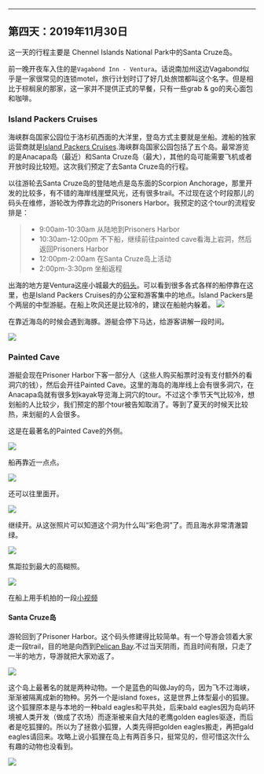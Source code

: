 
-------------
第四天：2019年11月30日
-------------

这一天的行程主要是 Chennel Islands National Park中的Santa Cruze岛。

前一晚开夜车入住的是```Vagabond Inn - Ventura```。话说南加州这边Vagabond似乎是一家很常见的连锁motel，旅行计划时订了好几处旅馆都叫这个名字。但是相比于棕榈泉的那家，这一家并不提供正式的早餐，只有一些grab & go的夹心面包和咖啡。

### Island Packers Cruises
海峡群岛国家公园位于洛杉矶西面的大洋里，登岛方式主要就是坐船。渡船的独家运营商就是[Island Packers Cruises](https://islandpackers.com/).海峡群岛国家公园包括了五个岛。最常游览的是Anacapa岛（最近）和Santa Cruze岛（最大），其他的岛可能需要飞机或者开放时段比较短。这次我们预定了去Santa Cruze岛的行程。

以往游轮去Santa Cruze岛的登陆地点是岛东面的Scorpion Anchorage，那里开发的比较多，有不错的海岸线崖壁风光，还有很多trail。不过现在这个时段那儿的码头在维修，游轮改为停靠北边的Prisoners Harbor。我预定的这个tour的流程安排是：
> - 9:00am-10:30am 从陆地到Prisoners Harbor
> - 10:30am-12:00pm 不下船，继续前往painted cave看海上岩洞，然后返回Prisoners Harbor
> - 12:00pm-2:00am 在Santa Cruze岛上活动
> - 2:00pm-3:30pm 坐船返程

出海的地方是Ventura这座小城最大的[码头](https://www.google.com/maps/@34.2424093,-119.2621161,1848m/data=!3m1!1e3)。可以看到很多各式各样的船停靠在这里，也是Island Packers Cruises的办公室和游客集中的地点。Island Packers是个两层的中型游艇。在船上吹风还是比较冷的，建议在船舱内躲着。
![](https://lh3.googleusercontent.com/-Fkm42FRE8gnyCPZwgVLcFNT1TCiC25ixL5aWvfgLTXTsG-6n7OoCPWIU_nQZS08cKjTe4ES9xwIiyUhXxKT6CckGiUe5DUQQqjIbX0nCvUqA9MxzI1UmtcvcG8oOdI4Z2dLXIvuJZGabefDvvMh-PdI7JzD2Apzn8yk0k6QAjBSYyoF8nQE2G-UhTXgWZ4IeR-xWsCyQtv6s0CUlJ-zNlkH4Xn36_xcvlIjCllG9ov5aoUTy7c4TyVx8qBIt1S2-535OHEGqGyMc4jNBmRI0m29MxDpJECFlfaOml2emPd_7ftLVGH2XL0zfAeG3_eJvVZ8RCmBGOcDlXpS6YRtep6jncw8D_jhtu9iwGb8iQ39PfHavc0Oz3oBW9Fka_2C40AGcGE45jP9YeN3s83_9FaEFZ67o4S5JIua9iP_d-uHUpGV_tcnKVj-noW6TTt_Xz81uxflPbVeG83olRl2hftxip7LZK-QgzSt9h5c2HZPorv69lYQw7Dh0fE-uFUO7JLhLRohsMVM1gkG_QsXwhOXh0Lc7HsMWUS4qu0zzBbLEKnC8tRulm9kubfZjjdmM38nmW61ZmQiF8b9QjL5aUpogo0-muAYeGTzIGDbpTiQoeJxYe_fAfeaIPUrSp6wZD8u8GIP0OiUzrKWyQblSeLUKVepinuF3dvJ3itftKS47d75g2EUn72_w_0aE6rzFmMfbsDFjanVHIdFIqM7c109WV_vlXbeSvZZLHXZ6h9Yuy6Z=w600)

在靠近海岛的时候会遇到海豚。游艇会停下马达，给游客讲解一段时间。

![](https://lh3.googleusercontent.com/cGvZ4T7L9xpZntQYOdBqAbusBQwwqXuaxh7nagQsoUTV5uNJCFXMk_GZKeoVE7JtoGPD2sHGuQ-g9JydBiTsND1lh9jSWwlCStCVE64UtWSZGgGbnD8JVdmgJyoNOxdO51xiBopLQZfWBhwazVNTl2XcY-ngt9WpRg0feuQa-_yhb02NCDHv5Gvy4N68dkUmZxdWcerex4-gNVz4BLluFcicnu1lBtA81Gm78AbAlqyH_7rEpjX95n9HiqwY9tfG149HtGSLuvybX517Et5anDuJcK1gnQ9GrrRi0WtZzMyePoVsF72j7c8qTKO0uC1m8Zo-DEj1iLea8DcHWf73cNxnDezqO3WHoB2sLldI9lBSuB2jeS3F2QITD1F7nCOvv7IjJNg00yL__rMuHl0Td8FNWmYeaZUpqKFz6AHRaQhCWRvO_hRxXhNpJUm29C-xysgl4S7bcdshvz7VB-jaAgF7fyJntp2Qc6TM3NDN4EcBMFczgndoLkNxQk3-gg3AcXmanHGmczC5sdMZjTHXwM9WTu9OUXOCQiQXKoxvgrcAcdTZvoevl5z8DX574afY2CExq-Mlr2Gd-krvpAn_zUZa_dVJgKDxhNXsPtEF8SvQ75r-Z9z-wWK0kOEHUFZjiA8IJ2sBMta_laJFNSeYthaCr9iWyTe34-7fLQLlynbedFXxmwUlQA0qgDIme7Y6NrGxfjBg7jxROGOpcthZI8vU2oHIeTpixF9jk-POrm3sRWMa=w600)

### Painted Cave
游艇会现在Prisoner Harbor下客一部分人（这些人购买船票时没有支付额外的看洞穴的钱），然后会开往Painted Cave。这里的海岛的海岸线上会有很多洞穴，在Anacapa岛就有很多划kayak导览海上洞穴的tour。不过这个季节天气比较冷，想划船的人比较少，我们预定的那个tour被告知取消了。等到了夏天的时候天比较热，来划艇的人会很多。

这是在最著名的Painted Cave的外侧。

![](https://lh3.googleusercontent.com/N2c3K5KmdjApelNdft37ZKpM4bjCqfYeWJ2SMOZlQnjRFpsRmGJ16tHQzE6MyQ66f_R7CrmHBQhNdFsSjeYAz3_RjxvCoQAFhl7FjlUCf4DIdMZcgoMwoH1m6L27vdsVjhci36RR78hMBFjpIWbKJ32yLWxlQsy1Hvd1xMOGowx8-6QbAKc58zHOCA2hpt25DCKF0tuQ_NRyaklewMOExBOFuEUN9TFDt9r9xPCx4YQO0WFJF9khq5KHlOh-gLNAV4LZxJBoXHwGaVMIu3tbh-3xHUpm7SeDKmD6m8WG5mV84iSXzkENZo_e43AbTAjc1qO31TfFddYNHsx7Wat2d-7ut2oNnLlP9vK8q4v70gYjqQ5r-of0PLF5ZGSNNYAubMy74aPxQdygg0U4j-n3oIK3CKGhHEtQgwkRXKmxesrtd0zoU8GkNS8UoSFn8FdEjx47q65dMghlyxTZ112sA3-UrE04m-NonVjNxXVv7y9ehKfBUmd8wNFX5vF1gXcMg9O_cfnS_Uaz601S66EY6P2Wf2az3FkElE6-UUxMSYfc7QqBbi_L9qPBODOrbUoFxObog5tIa0UpXX-Mu68DAaruFqK6jyhWfHadfd1phgkpBDY8wwmDoxwRzIqgxChMFcXLPRgDg_XSf_eClY08BdCsvFIDwBcX5z9HEevYSYQDhur9Fxs7Pav7P9rP9knqiV6jme-DtsmtAo7S9Tl8v-EMtKVxlrZjHqAyPvS3bcA5XraC=w600)

船再靠近一点点。

![](https://lh3.googleusercontent.com/fHZlioKebnkuwIdAP9wdFell3uFuYX0OmRTzoUQMiO3xVi7eoKn1NzXl6pb54KiC20h1loMCpHaJO0TvwymNnKmH0xaGpejmO8pf1r8DfdSn5sbbhBERGT3fzwCVdTorRuEykfkOlIw221q_fQviL8rgvlFfZw0ifV_XSUbmUfz8Q5VJt5VrhbkIC3fzq0gC-rvix3hUK52pk-z9ZfHOM87pi5VzCmf-maVesAv7WncASvvK9Bc8S66ToHhGQhIgNY60VDAhHN4zzr12Pszq9XCxnWeyhPOMqmKRj7wkjsFRggeUxHm-MEhoERuInXpGA6XUPMQd1zP85iidHEgGSofL3jXAWvGZ-vgoIhGXBOR-PcwaVzpPO4G_50B1KIdb1lU5SxQssr8a3tJnI-ywVqN1RvJYcUa_zUcG21P7NuxCBmhVjNZ7MU4nZvkjInOlq6aWcrD3Hl2O_CCEpdusF4d_hDRO75MYuyrBtRMIC1eeyfVmX0ElR4PN6FkSnmzFFbGlg9tNSJUdAD13VeCxrQ51lsztoGs25JltphEAlbKUiZjgaVqOcatXyEwjHgZQaXZFznPu6ynHmB587PZGr0FG2zpVpTDwzQ9GjCh9q5RONWfcBh1GBwa4n9Pf2lEVemEuiBuvc9B_GGnS9cU0XlC1jB0VaBSf4rZlqCmd5hxGUeydYytYDAbVcu0nOehNzEigeuiMoXaQ-GtsOGcarJ6_BsBg63mHdv3vx2mWJ68YOd7P=w600)

还可以往里面开。

![](https://lh3.googleusercontent.com/JUWUD0lorkbggSpiMmyAtXgUQyV1isMLCaP_vOWHHEdQmlMLvbcfOMlL0OoobEdFPJJMlb3eo547ZR_-vMooFP7M8cgREHo4kEMjP4rY8VywnTDTWHH18MjX3qgI9mt17yE6hBCJvHByopu7_oTI7Ea75uEHrAc4mk7-OMeXzSzKUpFifx_a-OB72eQ1P6zXfocoUrpu0fTW2Kb1Y9_ta8vJkApKruQWx1rvB49h8_suZScRLAwPAqdL0pTVOhBsPdlXneKJ8l0ssEP7x6OSX4K-1HmkxJBXiqHJN79ybplPq3R0VkokH9P9qMUVpmkfjCdZK-71_a-_xLU4vSjuvjKL0CmZ0xIanuFSI7q0flv7I4my8xvLMA_8NbvUd-ax-wnB6P-g7dmDP2uVZ7I9ga1GHkhpy3MWLUeVacFSnVlArB3f9D3x__8rTATByPD-MxyR1c0caYyCAfpfcx41d4vEQsti97yH5Rbzxy4iPKT0aYSaNT7VOSPzY0xA6tr62vnongOKCz2Om_77fIcZFyFDxrmfNSvlTM1KgvfrV_ZwbS9OKRpWNW6tMsHG2WHquyFxR7-_M6yTIkqB6fNPaE7CbVAIlg-t2XMaDtZwkLy5k4Dfph4RBXPpr5pJtSm4tSrabzyXiUdcZXnpjddKLvblQJaksDG8dJ485ppRxAbq-t_jW8MKX_kqBU3pxogp395S5Mw-Ny4TqF-q8SqgVCL_0PvlnA_fZmArsuB_CUPcwcCf=h600)

继续开。从这张照片可以知道这个洞为什么叫“彩色洞”了。而且海水非常清澈碧绿。

![](https://lh3.googleusercontent.com/Jdq4jvAOAgv9SOpwykskeHseAWx0RqWV0fFFEPZFHgkd_DcjyRf0WRLI4zdSt4Rg0dOY3PaM-jeouV2fh2bV_qvjHxOkuxalj3XD9a80mrGqFbU1oRc-XWfNFx3rTfdKcYvycXbL1Uk0fKHgLOHKgbgicny3CkRljdRkjY7K99FWpVXBl8U3ZlywZLL4Stg0HTEpxOJ_ipDZOistI2sDMAy-6t-9-RFHXEhNiBYSe4oJzznrPNw8doHdIeEk5wSzaGQ-9ZRtLU-OqYf4UGInwQEfFBIxxRB07bRLxeROqqiN9yVmkZU1zDfseUg8ODyLJ1BBZe2YQlMGfDSR3cNCiU1Nd-fIS_x8COLGHFwSTleNvgxpUSo8qmVMrWeBnCIoc17SEiaX3a5cpE89aHZlTpc7zJpXxeU7PU98jk6C1gVpNqHNVEdvBgtbdfQAxur4yrIvVYpUN38enikBh8FXXUbTNEB0rHDkvww8q5O1l1MnwQKKwtwtXyWnjrah4PirM2SWLbfL_RJrXRKCg4cMamniJjzgca3bz0OX0dr3nSaIuOoTJ22t6ePAzVtVMJH-C0hFzr6hHDxGXNmF0r2fnrSlN7B5ABZgiwk-V6jicJFdIHHlhW_xlB8TiAJDsJzSWgVOXyaAJGN3Nmoe6AMWdTay_m3BqY5s1zkvfqFlcaKlLaRzW1JCNzE6XzKS84VczmtdKkkrbQLhX3DuTljvM2EbwZBT41svVjMcbFpGH_43aidl=h600)

焦距拉到最大的高糊照。

![](https://lh3.googleusercontent.com/nKv6KVKl7D9p4zacr9yEmffZTGodFe8w77m9pRmYLqOcOcVekedlc9vnQ2auRCB6B2mDE1nFq9aDwPUHddZpAONexWv2zGkCTUuGsFWcDTeV7QzE0CG_Mas4LDCagmWjm2Ynw0chTymwmKtgrojazWfZh1HQTmmW7WfN4OJgr6gcNyc8BICX8XN4Oxxl1o-u260V1Um2jzFMuuJtUWZnazRAxnkP1vWyZOFAJCcXOmqIjKu1OXENGVYxJc5ILGccoQVXHKCfU9E2brEEwtEdSjQ1OgyLO_mRnme19DcawSA4GXM2n5OiJPsDfym_TX1I80gAOAG9rrketTiBL5yAKtc7HAVkWTTsXenHmCfuDU9jf-iAnIuUDOrBeFb4MZxNRvuP9apXGqE-06mgC6HZGb7DazyIJUdPx1aUV7yw0D3yC27g1LFqZs_sTIeqtnrO3FQPkAERo3kVk1w90cSKJURwGWUu5TCQTo-Jl_z8nJzaHg7HZAQvLXfv7201_jSiJ3T3P8isugTGXTP0Uoc5zQ7b80xwJKKrXCjv6sp_NIzWC0MoY2Lbf8RWp9xkLMmjvvdSlbfr_gf1cvYXruU8GOwi3xd54vTbUJrlcMDgCcw1sxUWUxyi8WRopXgGWf2ZQadnoA3X9-bas3gno4-bu42OdMhAJ09RBQtid3Ku3PqtxQfpsuoB6rBiprEwtzfJBmCRNoI457W1AjGdeg0kiI_qgNd0ZW535aHl4gH0ifm3YvfO=h600)

在船上用手机拍的一段[小视频](https://photos.google.com/share/AF1QipOPyV_GbrvUoSGKW9mQlV9V-38s21E6n0iRYeUYnAYvi_yvF-hnImINarlJSvgVRA/photo/AF1QipOb0LuiAPgTf1LXRwz6tugPFo6OSiMz0NYMHtec?key=QzlnMDctZGxYekFfY0JKWkF1b3A5MDdEQ2lLRlpR)

#### Santa Cruze岛
游轮回到了Prisoner Harbor。这个码头修建得比较简单。有一个导游会领着大家走一段trail，目的地是向西到[Pelican Bay](https://www.google.com/maps/@34.0235146,-119.6920924,2776m/data=!3m1!1e3).不过当天阴雨，而且时间有限，只走了一半的地方，导游就把大家劝返了。

![](https://lh3.googleusercontent.com/L7zVWmZ9DAOKQfD-3-E0VeRWDCzSLeqa3l9kcl0NlsmTTPjZ4XY0bmhxsoqIvH5o0WqV9yBPC2ongXyYSQvJvXd0goNIzhKbgwBqcmGFwBwBx-0c7vLBiyC9SBy-55h6fuK5WibVM5K9pCRIFXtgLuKjYOhnTyA3_3CwcrnzOzD_rbrYU5x5rOzRaFPrPJ_wg3AECHJhc6pof9tNIPAk00mNvJo0tk2lLUIgzk4cJ0vfgiAsUESAgYzwo0YMgFMQ6lmcO9L-upauOwKIpQXrwsiR9gCnaXmDZAsrt65imMVMSeSpLqURyopOBJ1dUA3Vs3teJn7DzvibOZROPDA77NqTXmzMPfn7gRuyek6WVMArCYoO_P3miryHzkYRvsb2m8-eTg0UxoQ-Ltgw4Y0fXIlZSrnueJQJHE92He7iDo-a7zR5FdLkdhGuMN88soYC8KWvu-l0JL9lrdGbqS7aIJC2JuzWajLfCQMCbQtXdkdHbNHut0mocJDUwIE3lzfFdQCHE3BjHU0r8GELDgIPeXOgNZnu3OBx7O-O7AT4pF8XVwoX1mt88QffG3pWTrZ7K8hTSJu41w3Ui1MERF6oB2kJK7g7BXVj6j71BV6Mv7gl6vCVMaZ8SnO-qYPKN5Ge5RCd4rpzNH0p9W4_VWUD5zZ3YkpkwcnqRxVoAu5D6m81-W04yDET-ExKrUqkcFe_k4t2t3M37No0X-cPYxBPk4cQn_e3YCth0kIOp2saAWBHbuc_=w600)

这个岛上最著名的就是两种动物。一个是蓝色的叫做Jay的鸟，因为飞不过海峡，渐渐被隔离成新的物种。另外一个是island foxes，这是世界上体型最小的狐狸。这个狐狸原本是与本地的一种bald eagles和平共处，后来bald eagles因为岛屿环境被人类开发（做成了农场）而逐渐被来自大陆的老鹰golden eagles驱逐，而后者是吃狐狸的。所以为了拯救小狐狸，人类先得把golden eagles搬走，再把gald eagles请回来。攻略上说小狐狸在岛上有两百多只，挺常见的，但可惜这次什么有趣的动物也没看到。

![](https://lh3.googleusercontent.com/Q8aX25cVRq0JuaiJu9hGWMILh0DMDU7io3KcMkpBBnk4po9fhT7OBxMqXSF7BRE2aVmpjl8VEeXBFe7g6ppEgrIoLwuqo8O_SJqkAZW_jogUiYZAek1Pxrz5rbbpet7fXjS60IuU3ImqxBIiWgnCHEFJ5Db-Nst_uOqe4HGcyWeZNejIYwLP_aBvmXZ01vFxga-2HGC-Z_6cPzl4ybXnguAY7u4A6eKLfTctqUVo7NUnGwbc7lqYSQp9GdkWQ0l7ewKfpePsSxso-dkkK5jRq7W9HDQgh0r5ofetp-ZVFSamLrg5gl9G3S7uh3q8TU68nv-V_wPPYfh0dFePhziZ1m2vs3dq-9JttwdeRYoSQG96tRshPtTanCaPbALrxKrd7tLS2yE9f3KBQHVVbMpXv5dWy8puRlCzdJT0NejesICNbzqe15exA2nI926F_E9M1WH83wYPWmvcVpkpvJQSofprhEMa9n6dfugDw8WJqQvltk7wwZJK9pt5kPVPQ0SodNSwNPOoCFeG_29H0yQ2cfyZMwwWPXepm64ETfK4NLSDh_pTVTCKMgulmoxq68lzn5qtwdMO8v1Bef4kRaVI5e9QMon17AOHPTHtEH4HYcX21z2zF7VmzzjGRhPuFwXksrbAwnUXuaF-ByupKZvcyhd0iZ2wHd0eGRdB4fQNIqp3SfbQeqSVHz35zqOvNmrkZz0HsrrIBc_-EGf2XcRtjr1knYG8wn_hZ6iMyoYhP5-daExg=w1250-h937-no)
